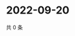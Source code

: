 # 2022-09-20

共 0 条

<!-- BEGIN WEIBO -->
<!-- 最后更新时间 Tue Sep 20 2022 02:25:54 GMT+0800 (China Standard Time) -->

<!-- END WEIBO -->

